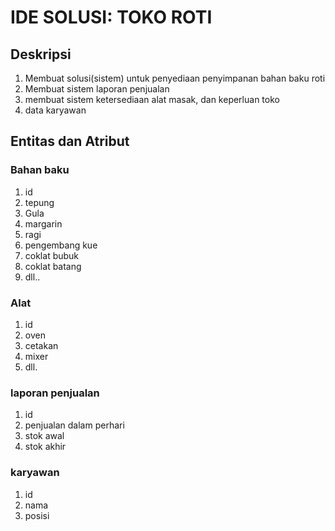 # IDE SOLUSI: TOKO ROTI
## Deskripsi
1. Membuat solusi(sistem) untuk penyediaan penyimpanan bahan baku roti
2. Membuat sistem laporan penjualan 
3. membuat sistem ketersediaan alat masak, dan keperluan toko
4. data karyawan

## Entitas dan Atribut
### Bahan baku
1. id
2. tepung
3. Gula
4. margarin
5. ragi
6. pengembang kue
7. coklat bubuk
8. coklat batang
9. dll..

### Alat
1. id
2. oven
3. cetakan
4. mixer
5. dll.

### laporan penjualan
1. id
2. penjualan dalam perhari
3. stok awal
4. stok akhir

### karyawan
1. id
2. nama
3. posisi
